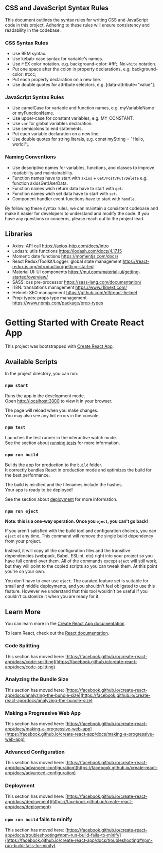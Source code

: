 ## CSS and JavaScript Syntax Rules

This document outlines the syntax rules for writing CSS and JavaScript code in this project. Adhering to these rules will ensure consistency and readability in the codebase.

### CSS Syntax Rules

- Use BEM syntax.
- Use kebab-case syntax for variable's names.
- Use HEX color notation. e.g. background-color: #fff;. No `white` notation.
- Put one space after the colon in property declarations, e.g. background-color: #ccc;
- Put each property declaration on a new line.
- Use double quotes for attribute selectors, e.g. [data-attribute="value"].

### JavaScript Syntax Rules

- Use camelCase for variable and function names, e.g. myVariableName or myFunctionName.
- Use upper-case for constant variables, e.g. MY_CONSTANT.
- Use `var` for global variables declaration.
- Use semicolons to end statements.
- Put each variable declaration on a new line.
- Use double quotes for string literals, e.g. const myString = "Hello, world!";.

### Naming Conventions

- Use descriptive names for variables, functions, and classes to improve readability and maintainability.
- Function names have to start with `axios` + `Get/Post/Put/Delete` e.g. function axiosGetUserData.
- Function names wich return data have to start with `get`.
- Function names wich set data have to start with `set`.
- Component handler event functions have to start with `handle`.

By following these syntax rules, we can maintain a consistent codebase and make it easier for developers to understand and modify the code. If you have any questions or concerns, please reach out to the project lead.

## Libraries

- Axios: API call https://axios-http.com/docs/intro
- Lodash: utils functions https://lodash.com/docs/4.17.15
- Moment: date functions https://momentjs.com/docs/
- React Redux/Toolkit/Logger: global state management https://react-redux.js.org/introduction/getting-started
- Material UI: UI components https://mui.com/material-ui/getting-started/overview/
- SASS: css pre-processor https://sass-lang.com/documentation/
- I18N: translations management https://www.i18next.com/
- Helmet: SEO management https://github.com/nfl/react-helmet
- Prop-types: props type management https://www.npmjs.com/package/prop-types

# Getting Started with Create React App

This project was bootstrapped with [Create React App](https://github.com/facebook/create-react-app).

## Available Scripts

In the project directory, you can run:

### `npm start`

Runs the app in the development mode.\
Open [http://localhost:3000](http://localhost:3000) to view it in your browser.

The page will reload when you make changes.\
You may also see any lint errors in the console.

### `npm test`

Launches the test runner in the interactive watch mode.\
See the section about [running tests](https://facebook.github.io/create-react-app/docs/running-tests) for more information.

### `npm run build`

Builds the app for production to the `build` folder.\
It correctly bundles React in production mode and optimizes the build for the best performance.

The build is minified and the filenames include the hashes.\
Your app is ready to be deployed!

See the section about [deployment](https://facebook.github.io/create-react-app/docs/deployment) for more information.

### `npm run eject`

**Note: this is a one-way operation. Once you `eject`, you can't go back!**

If you aren't satisfied with the build tool and configuration choices, you can `eject` at any time. This command will remove the single build dependency from your project.

Instead, it will copy all the configuration files and the transitive dependencies (webpack, Babel, ESLint, etc) right into your project so you have full control over them. All of the commands except `eject` will still work, but they will point to the copied scripts so you can tweak them. At this point you're on your own.

You don't have to ever use `eject`. The curated feature set is suitable for small and middle deployments, and you shouldn't feel obligated to use this feature. However we understand that this tool wouldn't be useful if you couldn't customize it when you are ready for it.

## Learn More

You can learn more in the [Create React App documentation](https://facebook.github.io/create-react-app/docs/getting-started).

To learn React, check out the [React documentation](https://reactjs.org/).

### Code Splitting

This section has moved here: [https://facebook.github.io/create-react-app/docs/code-splitting](https://facebook.github.io/create-react-app/docs/code-splitting)

### Analyzing the Bundle Size

This section has moved here: [https://facebook.github.io/create-react-app/docs/analyzing-the-bundle-size](https://facebook.github.io/create-react-app/docs/analyzing-the-bundle-size)

### Making a Progressive Web App

This section has moved here: [https://facebook.github.io/create-react-app/docs/making-a-progressive-web-app](https://facebook.github.io/create-react-app/docs/making-a-progressive-web-app)

### Advanced Configuration

This section has moved here: [https://facebook.github.io/create-react-app/docs/advanced-configuration](https://facebook.github.io/create-react-app/docs/advanced-configuration)

### Deployment

This section has moved here: [https://facebook.github.io/create-react-app/docs/deployment](https://facebook.github.io/create-react-app/docs/deployment)

### `npm run build` fails to minify

This section has moved here: [https://facebook.github.io/create-react-app/docs/troubleshooting#npm-run-build-fails-to-minify](https://facebook.github.io/create-react-app/docs/troubleshooting#npm-run-build-fails-to-minify)
